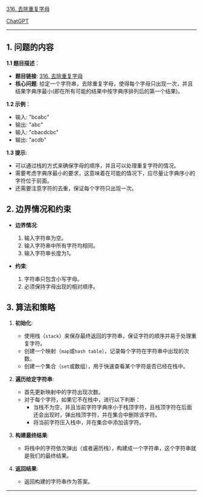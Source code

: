 [316. 去除重复字母](https://leetcode.cn/problems/remove-duplicate-letters)

[ChatGPT](https://chat.openai.com/share/002f02e2-79e6-4edb-abb8-dba03168213f)

---

## 1. 问题的内容
**1.1 题目描述**：
- **题目链接**: [316. 去除重复字母](https://leetcode.cn/problems/remove-duplicate-letters)
- **核心问题**: 给定一个字符串，去除重复字母，使得每个字母只出现一次，并且结果字典序最小(即在所有可能的结果中按字典序排列后的第一个结果)。

**1.2 示例**：
- 输入: "bcabc"
- 输出: "abc"
- 输入: "cbacdcbc"
- 输出: "acdb"

**1.3 提示**:
- 可以通过栈的方式来确保字母的顺序，并且可以处理重复字符的情况。
- 需要考虑字典序最小的要求，这意味着在可能的情况下，应尽量让字典序小的字符位于前面。
- 还需要注意字符的去重，保证每个字符只出现一次。

## 2. 边界情况和约束
- **边界情况**:
  1. 输入字符串为空。
  2. 输入字符串中所有字符均相同。
  3. 输入字符串长度为1。

- **约束**:
  1. 字符串只包含小写字母。
  2. 必须保持字母出现的相对顺序。

## 3. 算法和策略
1. **初始化**:
   - 使用栈（`stack`）来保存最终返回的字符串，保证字符的顺序并易于处理重复字符。
   - 创建一个映射（`map`或`hash table`），记录每个字符在字符串中出现的次数。
   - 创建一个集合（`set`或数组），用于快速查看某个字符是否已经在栈中。

2. **遍历给定字符串**:
   - 首先更新映射中的字符出现次数。
   - 对于每个字符，如果它不在栈中，进行以下判断：
     - 当栈不为空，并且当前字符字典序小于栈顶字符，且栈顶字符在后面还会出现时，弹出栈顶字符，并在集合中删除该字符。
     - 将当前字符压入栈中，并在集合中添加该字符。

3. **构建最终结果**:
   - 将栈中的字符依次弹出（或者遍历栈），构建成一个字符串，这个字符串就是我们的最终结果。

4. **返回结果**:
   - 返回构建的字符串作为答案。

---
